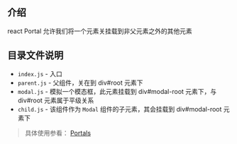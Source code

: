 ## 介绍

react Portal 允许我们将一个元素关挂载到非父元素之外的其他元素

## 目录文件说明

- `index.js` - 入口
- `parent.js` - 父组件，关在到 div#root 元素下
- `modal.js` - 模拟一个模态框，此元素挂载到 div#modal-root 元素下，与 div#root 元素属于平级关系
- `child.js` - 该组件作为 `Modal` 组件的子元素，其会挂载到 div#modal-root 元素下

> 具体使用参看：
[Portals](https://zh-hans.reactjs.org/docs/portals.html)